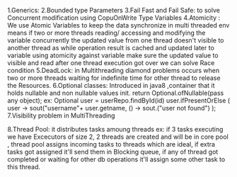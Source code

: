 1.Generics: 
2.Bounded type Parameters
3.Fail Fast and Fail Safe:  to solve Concurrent modification using CopuOnWrite Type Variables
4.Atomicity : We use Atomic Variables to keep the data synchronize in multi threaded env 
means if two or more threads reading/ accessing and modifying the variable concurrently the updated value from one 
thread doesn't visible to another thread as while operation result is cached and updated later to variable
using atomicity against variable make sure the updated value to visible and read after one thread execution got over
we can solve Race condition 
5.DeadLock: in Multithreading diamond problems occurs when two or more threads waiting for indefinite time for other thread
to release the Resources.
6.Optional classes: Introduced in java8 ,container that  it holds nullable and non nullable values init.
return Optional.ofNullable(pass any object);
ex:  Optional<User> user = userRepo.findById(id)
user.ifPresentOrElse ( user -> sout("username"+ user.getname,
() -> sout.("user not found") 
);
7.Visibility problem in MultiThreading

8.Thread Pool: it distributes tasks amoung threads ex:  if 3 tasks executing we have Excecutors of size 2,
2 threads are created and will be in core pool , thread pool assigns incoming tasks to threads which are ideal, if extra
tasks got assigned it'll send them in Blocking queue, if any of thread got completed or waiting for other db operations 
it'll assign some other task to this thread.

